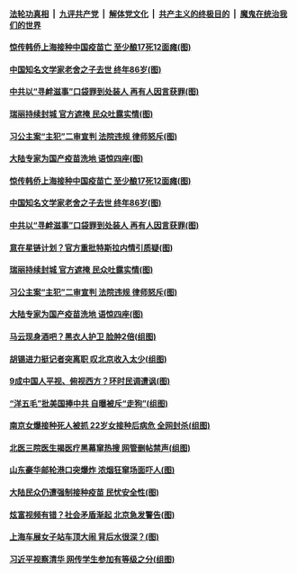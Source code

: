 ####  [法轮功真相](../../../../basic/blob/master/README.md?t=04230020) &nbsp;|&nbsp; [九评共产党](../../../../9ping.md/blob/master/README.md?t=04230020) &nbsp;|&nbsp; [解体党文化](../../../../jtdwh.md/blob/master/README.md?t=04230020)  &nbsp;|&nbsp; [共产主义的终极目的](../../../../gczydzjmd.md/blob/master/README.md?t=04230020) &nbsp;|&nbsp; [魔鬼在统治我们的世界](../../../../mgztzwmdsj.md/blob/master/README.md?t=04230020) 

#### [惊传韩侨上海接种中国疫苗亡 至少酿17死12面瘫(图)](../pages/p1/969541.md?t=04230020) 

#### [中国知名文学家老舍之子去世 终年86岁(图)](../pages/p1/969546.md?t=04230020) 

#### [中共以“寻衅滋事”口袋罪到处装人 再有人因言获罪(图)](../pages/p1/969533.md?t=04230020) 

#### [瑞丽持续封城 官方遮掩 民众吐露实情(图)](../pages/p1/969516.md?t=04230020) 

#### [习公主案“主犯”二审宣判 法院违规 律师怒斥(图)](../pages/p1/969466.md?t=04230020) 

#### [大陆专家为国产疫苗洗地 语惊四座(图)](../pages/p1/969495.md?t=04230020) 

#### [惊传韩侨上海接种中国疫苗亡 至少酿17死12面瘫(图)](../pages/p1/969541.md?t=04230020) 

#### [中国知名文学家老舍之子去世 终年86岁(图)](../pages/p1/969546.md?t=04230020) 

#### [中共以“寻衅滋事”口袋罪到处装人 再有人因言获罪(图)](../pages/p1/969533.md?t=04230020) 

#### [意在星链计划？官方重批特斯拉内情引质疑(图)](../pages/p1/969523.md?t=04230020) 

#### [瑞丽持续封城 官方遮掩 民众吐露实情(图)](../pages/p1/969516.md?t=04230020) 

#### [习公主案“主犯”二审宣判 法院违规 律师怒斥(图)](../pages/p1/969466.md?t=04230020) 

#### [大陆专家为国产疫苗洗地 语惊四座(图)](../pages/p1/969495.md?t=04230020) 

#### [马云现身酒吧？黑衣人护卫 脸肿2倍(组图)](../pages/p1/969488.md?t=04230020) 

#### [胡锡进力挺记者突离职 叹北京收入太少(组图)](../pages/p1/969441.md?t=04230020) 

#### [9成中国人平视、俯视西方？环时民调遭讽(图)](../pages/p1/969424.md?t=04230020) 


#### [“洋五毛”批美国捧中共 自曝被斥“走狗”(组图)](../pages/p1/969402.md?t=04230020) 

#### [南京女爆接种死人被抓 22岁女接种后病危 全网封杀(组图)](../pages/p1/969334.md?t=04230020) 

#### [北医三院医生揭医疗黑幕窜热搜 网管删帖禁声(组图)](../pages/p1/969390.md?t=04230020) 

#### [山东豪华邮轮港口突爆炸 浓烟狂窜场面吓人(图)](../pages/p1/969368.md?t=04230020) 

#### [大陆民众仍遭强制接种疫苗 民忧安全性(图)](../pages/p1/969311.md?t=04230020) 

#### [炫富视频有错？社会矛盾渐起 北京急发警告(图)](../pages/p1/969325.md?t=04230020) 

#### [上海车展女子站车顶大闹 背后水很深？(图)](../pages/p1/969293.md?t=04230020) 


#### [习近平视察清华 网传学生参加有等级之分(组图)](../pages/p1/969281.md?t=04230020) 

